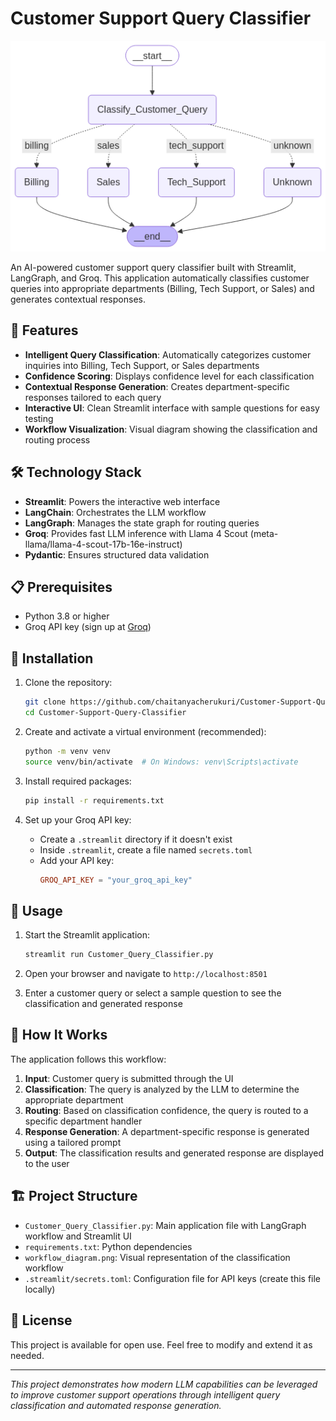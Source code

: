 # Customer Support Query Classifier

![Workflow Diagram](workflow_diagram.png)

An AI-powered customer support query classifier built with Streamlit, LangGraph, and Groq. This application automatically classifies customer queries into appropriate departments (Billing, Tech Support, or Sales) and generates contextual responses.

## 🚀 Features

- **Intelligent Query Classification**: Automatically categorizes customer inquiries into Billing, Tech Support, or Sales departments
- **Confidence Scoring**: Displays confidence level for each classification
- **Contextual Response Generation**: Creates department-specific responses tailored to each query
- **Interactive UI**: Clean Streamlit interface with sample questions for easy testing
- **Workflow Visualization**: Visual diagram showing the classification and routing process

## 🛠️ Technology Stack

- **Streamlit**: Powers the interactive web interface
- **LangChain**: Orchestrates the LLM workflow
- **LangGraph**: Manages the state graph for routing queries
- **Groq**: Provides fast LLM inference with Llama 4 Scout (meta-llama/llama-4-scout-17b-16e-instruct)
- **Pydantic**: Ensures structured data validation

## 📋 Prerequisites

- Python 3.8 or higher
- Groq API key (sign up at [Groq](https://groq.com/))

## 🔧 Installation

1. Clone the repository:
   ```bash
   git clone https://github.com/chaitanyacherukuri/Customer-Support-Query-Classifier.git
   cd Customer-Support-Query-Classifier
   ```

2. Create and activate a virtual environment (recommended):
   ```bash
   python -m venv venv
   source venv/bin/activate  # On Windows: venv\Scripts\activate
   ```

3. Install required packages:
   ```bash
   pip install -r requirements.txt
   ```

4. Set up your Groq API key:
   - Create a `.streamlit` directory if it doesn't exist
   - Inside `.streamlit`, create a file named `secrets.toml`
   - Add your API key:
     ```toml
     GROQ_API_KEY = "your_groq_api_key"
     ```

## 🚦 Usage

1. Start the Streamlit application:
   ```bash
   streamlit run Customer_Query_Classifier.py
   ```

2. Open your browser and navigate to `http://localhost:8501`

3. Enter a customer query or select a sample question to see the classification and generated response

## 🧩 How It Works

The application follows this workflow:

1. **Input**: Customer query is submitted through the UI
2. **Classification**: The query is analyzed by the LLM to determine the appropriate department
3. **Routing**: Based on classification confidence, the query is routed to a specific department handler
4. **Response Generation**: A department-specific response is generated using a tailored prompt
5. **Output**: The classification results and generated response are displayed to the user

## 🏗️ Project Structure

- `Customer_Query_Classifier.py`: Main application file with LangGraph workflow and Streamlit UI
- `requirements.txt`: Python dependencies
- `workflow_diagram.png`: Visual representation of the classification workflow
- `.streamlit/secrets.toml`: Configuration file for API keys (create this file locally)

## 📄 License

This project is available for open use. Feel free to modify and extend it as needed.

---

*This project demonstrates how modern LLM capabilities can be leveraged to improve customer support operations through intelligent query classification and automated response generation.*